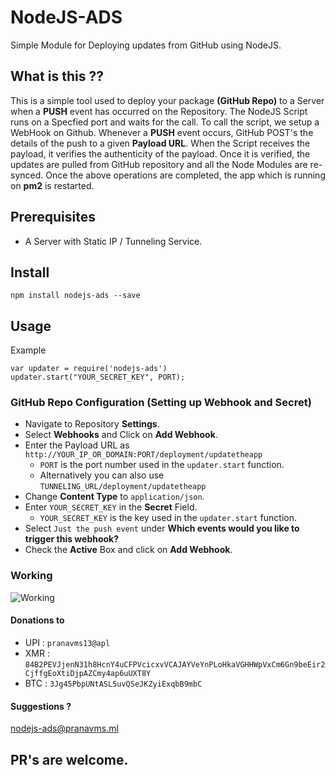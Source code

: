 # NodeJS-ADS

Simple Module for Deploying updates from GitHub using NodeJS.

## What is this ??

This is a simple tool used to deploy your package **(GitHub Repo)** to a Server when a **PUSH** event has occurred on the Repository. The NodeJS Script runs on a Specfied port  and waits for the call. To call the script, we setup a WebHook on Github. Whenever a **PUSH** event occurs, GitHub POST's the details of the push to a given **Payload URL**. When the Script receives the payload, it verifies the authenticity of the payload. Once it is verified, the updates are pulled from GitHub repository and all the Node Modules are re-synced. Once the above operations are completed, the app which is running on **pm2** is restarted.

## Prerequisites

-   A Server with Static IP / Tunneling Service.

## Install
```
npm install nodejs-ads --save
```

## Usage

Example
```
var updater = require('nodejs-ads')
updater.start("YOUR_SECRET_KEY", PORT);
```
### GitHub Repo Configuration (Setting up Webhook and Secret)
- Navigate to Repository **Settings**.
- Select **Webhooks** and Click on **Add Webhook**.
- Enter the Payload URL as ``http://YOUR_IP_OR_DOMAIN:PORT/deployment/updatetheapp``
	- ``PORT`` is the port number used in the ``updater.start`` function.
	* Alternatively you can also use ``TUNNELING_URL/deployment/updatetheapp`` 
- Change **Content Type** to ``application/json``.
- Enter  ``YOUR_SECRET_KEY`` in the **Secret** Field.
	* ``YOUR_SECRET_KEY`` is the key used in the ``updater.start`` function.
- Select ``Just the push event`` under **Which events would you like to trigger this webhook?**
- Check the **Active** Box and click on **Add Webhook**.

### Working
![Working](https://gist.githubusercontent.com/pranavms13/7b3c0a242d6fea3234c9159c83b58f5b/raw/b24474f005fe0fec0fb656a7da641ee147c5c600/uml.svg?sanitize=true)

#### Donations to

-   UPI :  `pranavms13@apl`
-   XMR :  `84B2PEVJjenN31h8HcnY4uCFPVcicxvVCAJAYVeYnPLoHkaVGHHWpVxCm6Gn9beEir2CjffgEoXtiDjpAZCmy4ap6uUXT8Y`
-   BTC :  `3Jg45PbpUNtASL5uvQSeJKZyiExqbB9mbC`

#### Suggestions ?
[nodejs-ads@pranavms.ml](mailto:nodejs-ads@pranavms.ml)

## PR's are welcome.